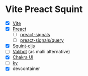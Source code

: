# Vite Preact Squint

* [x] [Vite](https://vitejs.dev/)
* [x] [Preact](https://preactjs.com/)
    * [ ] [preact-signals](https://github.com/XantreDev/preact-signals)
    * [ ] [preact-signals/query](https://github.com/XantreDev/preact-signals/tree/main/packages/query)
* [x] [Squint-cljs](https://github.com/squint-cljs/squint)
* [ ] [Valibot](https://valibot.dev/) (as malli alternative)
* [x] [Chakra UI](https://v2.chakra-ui.com/)
* [ ] [ky](https://github.com/sindresorhus/ky)
* [x] devcontainer
